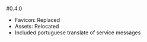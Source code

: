 #0.4.0
- Favicon: Replaced
- Assets: Relocated
- Included portuguese translate of service messages

